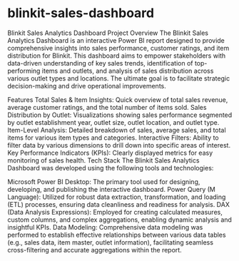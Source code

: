 # blinkit-sales-dashboard
Blinkit Sales Analytics Dashboard
Project Overview
The Blinkit Sales Analytics Dashboard is an interactive Power BI report designed to provide comprehensive insights into sales performance, customer ratings, and item distribution for Blinkit. This dashboard aims to empower stakeholders with data-driven understanding of key sales trends, identification of top-performing items and outlets, and analysis of sales distribution across various outlet types and locations. The ultimate goal is to facilitate strategic decision-making and drive operational improvements.

Features
Total Sales & Item Insights: Quick overview of total sales revenue, average customer ratings, and the total number of items sold.
Sales Distribution by Outlet: Visualizations showing sales performance segmented by outlet establishment year, outlet size, outlet location, and outlet type.
Item-Level Analysis: Detailed breakdown of sales, average sales, and total items for various item types and categories.
Interactive Filters: Ability to filter data by various dimensions to drill down into specific areas of interest.
Key Performance Indicators (KPIs): Clearly displayed metrics for easy monitoring of sales health.
Tech Stack
The Blinkit Sales Analytics Dashboard was developed using the following tools and technologies:

Microsoft Power BI Desktop: The primary tool used for designing, developing, and publishing the interactive dashboard.
Power Query (M Language): Utilized for robust data extraction, transformation, and loading (ETL) processes, ensuring data cleanliness and readiness for analysis.
DAX (Data Analysis Expressions): Employed for creating calculated measures, custom columns, and complex aggregations, enabling dynamic analysis and insightful KPIs.
Data Modeling: Comprehensive data modeling was performed to establish effective relationships between various data tables (e.g., sales data, item master, outlet information), facilitating seamless cross-filtering and accurate aggregations within the report.
